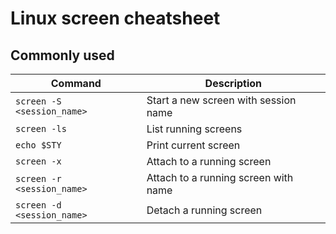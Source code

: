 # Linux screen cheatsheet

## Commonly used

| Command                    | Description                          |
|----------------------------|--------------------------------------|
| `screen -S <session_name>` | Start a new screen with session name |
| `screen -ls`               | List running screens                 |
| `echo $STY`                | Print current screen                 |
| `screen -x`                | Attach to a running screen           |
| `screen -r <session_name>` | Attach to a running screen with name |
| `screen -d <session_name>` | Detach a running screen              |
